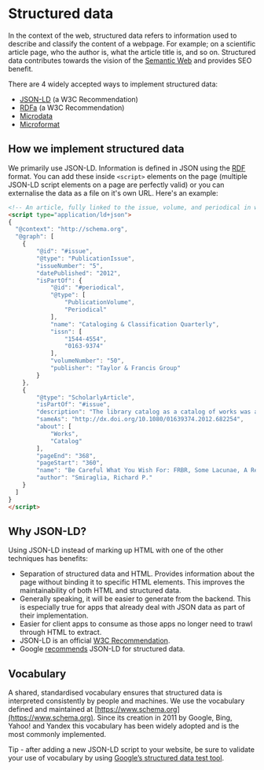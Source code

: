 # Structured data

In the context of the web, structured data refers to information used to describe and classify the content of a webpage. For example; on a scientific article page, who the author is, what the article title is, and so on. Structured data contributes towards the vision of the [Semantic Web](https://en.wikipedia.org/wiki/Semantic_Web#Semantic_Web_solutions) and provides SEO benefit.

There are 4 widely accepted ways to implement structured data:
- [JSON-LD](https://en.wikipedia.org/wiki/JSON-LD) (a W3C Recommendation)
- [RDFa](https://en.wikipedia.org/wiki/RDFa) (a W3C Recommendation)
- [Microdata](https://en.wikipedia.org/wiki/Microdata_(HTML))
- [Microformat](https://en.wikipedia.org/wiki/Microformat)


## How we implement structured data

We primarily use JSON-LD. Information is defined in JSON using the [RDF](https://en.wikipedia.org/wiki/Resource_Description_Framework) format. You can add these inside `<script>` elements on the page (multiple JSON-LD script elements on a page are perfectly valid) or you can externalise the data as a file on it's own URL. Here's an example:
```html
<!-- An article, fully linked to the issue, volume, and periodical in which it was published -->
<script type="application/ld+json">
{
  "@context": "http://schema.org",
  "@graph": [
    {
        "@id": "#issue",
        "@type": "PublicationIssue",
        "issueNumber": "5",
        "datePublished": "2012",
        "isPartOf": {
            "@id": "#periodical",
            "@type": [
                "PublicationVolume",
                "Periodical"
            ],
            "name": "Cataloging & Classification Quarterly",
            "issn": [
                "1544-4554",
                "0163-9374"
            ],
            "volumeNumber": "50",
            "publisher": "Taylor & Francis Group"
        }
    },
    {
        "@type": "ScholarlyArticle",
        "isPartOf": "#issue",
        "description": "The library catalog as a catalog of works was an infectious idea, which together with research led to reconceptualization in the form of the FRBR conceptual model. Two categories of lacunae emerge--the expression entity, and gaps in the model such as aggregates and dynamic documents. Evidence needed to extend the FRBR model is available in contemporary research on instantiation. The challenge for the bibliographic community is to begin to think of FRBR as a form of knowledge organization system, adding a final dimension to classification. The articles in the present special issue offer a compendium of the promise of the FRBR model.",
        "sameAs": "http://dx.doi.org/10.1080/01639374.2012.682254",
        "about": [
            "Works",
            "Catalog"
        ],
        "pageEnd": "368",
        "pageStart": "360",
        "name": "Be Careful What You Wish For: FRBR, Some Lacunae, A Review",
        "author": "Smiraglia, Richard P."
    }
  ]
}
</script>
```

## Why JSON-LD?
Using JSON-LD instead of marking up HTML with one of the other techniques has benefits:

- Separation of structured data and HTML. Provides information about the page without binding it to specific HTML elements. This improves the maintainability of both HTML and structured data.
- Generally speaking, it will be easier to generate from the backend. This is especially true for apps that already deal with JSON data as part of their implementation.
- Easier for client apps to consume as those apps no longer need to trawl through HTML to extract.
- JSON-LD is an official [W3C Recommendation](https://en.wikipedia.org/wiki/World_Wide_Web_Consortium#W3C_recommendation_(REC)).
- Google [recommends](https://developers.google.com/search/docs/guides/intro-structured-data) JSON-LD for structured data.

## Vocabulary
A shared, standardised vocabulary ensures that structured data is interpreted consistently by people and machines. We use the vocabulary defined and maintained at [https://www.schema.org](https://www.schema.org). Since its creation in 2011 by Google, Bing, Yahoo! and Yandex this vocabulary has been widely adopted and is the most commonly implemented.

Tip - after adding a new JSON-LD script to your website, be sure to validate your use of vocabulary by using [Google’s structured data test tool](https://search.google.com/structured-data/testing-tool).
